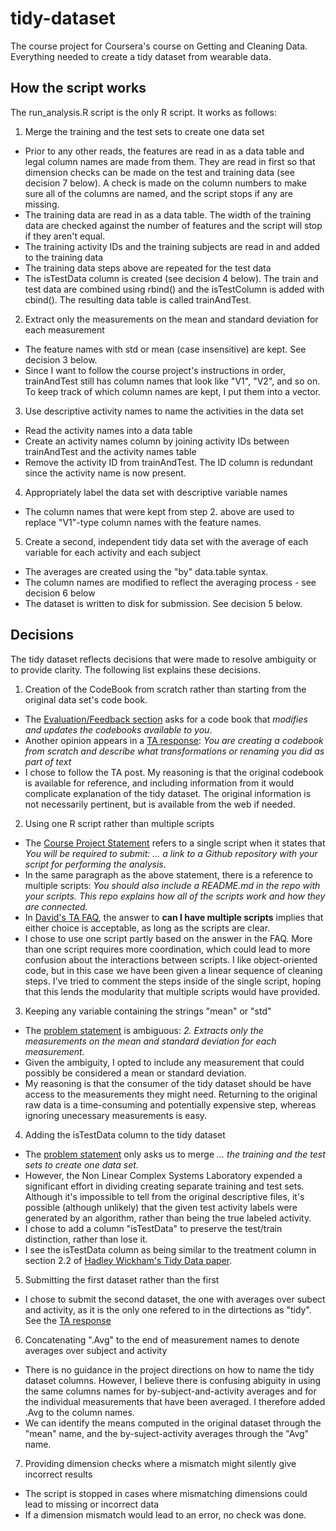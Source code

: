 tidy-dataset
============

The course project for Coursera's course on Getting and Cleaning Data. Everything needed to create a tidy dataset from wearable data.

How the script works
--------------------
The run_analysis.R script is the only R script. It works as follows:  
1. Merge the training and the test sets to create one data set
  * Prior to any other reads, the features are read in as a data table and legal column names are made from them. They are read in first so that dimension checks can be made on the test and training data (see decision 7 below). A check is made on the column numbers to make sure all of the columns are named, and the script stops if any are missing.
  * The training data are read in as a data table. The width of the training data are checked against the number of features and the script will stop if they aren't equal.
  * The training activity IDs and the training subjects are read in and added to the training data
  * The training data steps above are repeated for the test data
  * The isTestData column is created (see decision 4 below). The train and test data are combined using rbind() and the isTestColumn is added with cbind(). The resulting data table is called trainAndTest.

2. Extract only the measurements on the mean and standard deviation for each measurement
  * The feature names with std or mean (case insensitive) are kept. See decision 3 below.
  * Since I want to follow the course project's instructions in order, trainAndTest still has column names that look like "V1", "V2", and so on. To keep track of which column names are kept, I put them into a vector.

3. Use descriptive activity names to name the activities in the data set
  * Read the activity names into a data table
  * Create an activity names column by joining activity IDs between trainAndTest and the activity names table
  * Remove the activity ID from trainAndTest. The ID column is redundant since the activity name is now present.

4. Appropriately label the data set with descriptive variable names
  * The column names that were kept from step 2. above are used to replace "V1"-type column names with the feature names.

5. Create a second, independent tidy data set with the average of each variable for each activity and each subject
  * The averages are created using the "by" data.table syntax.
  * The column names are modified to reflect the averaging process - see decision 6 below
  * The dataset is written to disk for submission. See decision 5 below.

Decisions
---------
The tidy dataset reflects decisions that were made to resolve ambiguity or to
provide clarity. The following list explains these decisions.

1. Creation of the CodeBook from scratch rather than starting from the original data set's code book.
  * The [Evaluation/Feedback section](https://class.coursera.org/getdata-004/human_grading/view/courses/972137/assessments/3/submissions) asks for a code book that *modifies and updates the codebooks available to you*.
  * Another opinion appears in a [TA response](https://class.coursera.org/getdata-004/forum/thread?thread_id=271#post-1639): *You are creating a codebook from scratch and describe what transformations or renaming you did as part of text*
  * I chose to follow the TA post. My reasoning is that the original codebook is available for reference, and including information from it would complicate explanation of the tidy dataset. The original information is not necessarily pertinent, but is available from the web if needed.

2. Using one R script rather than multiple scripts
  * The [Course Project Statement](https://class.coursera.org/getdata-004/human_grading/view/courses/972137/assessments/3/submissions) refers to a single script when it states that *You will be required to submit: ... a link to a Github repository with your script for performing the analysis*.
  * In the same paragraph as the above statement, there is a reference to multiple scripts: *You should also include a README.md in the repo with your scripts. This repo explains how all of the scripts work and how they are connected.*
  * In [David's TA FAQ](https://class.coursera.org/getdata-004/forum/thread?thread_id=106), the answer to **can I have multiple scripts** implies that either choice is acceptable, as long as the scripts are clear.
  * I chose to use one script partly based on the answer in the FAQ. More than one script requires more coordination, which could lead to more confusion about the interactions between scripts. I like object-oriented code, but in this case we have been given a linear sequence of cleaning steps. I've tried to comment the steps inside of the single script, hoping that this lends the modularity that multiple scripts would have provided.
  
3. Keeping any variable containing the strings "mean" or "std"
  * The [problem statement](https://class.coursera.org/getdata-004/human_grading/view/courses/972137/assessments/3/submissions) is ambiguous: *2. Extracts only the measurements on the mean and standard deviation for each measurement.*
  * Given the ambiguity, I opted to include any measurement that could possibly be considered a mean or standard deviation.
  * My reasoning is that the consumer of the tidy dataset should be have access to the measurements they might need. Returning to the original raw data is a time-consuming and potentially expensive step, whereas ignoring unecessary measurements is easy.

4. Adding the isTestData column to the tidy dataset
  * The [problem statement](https://class.coursera.org/getdata-004/human_grading/view/courses/972137/assessments/3/submissions) only asks us to merge *... the training and the test sets to create one data set*. 
  * However, the Non Linear Complex Systems Laboratory expended a significant effort in dividing creating separate training and test sets. Although it's impossible to tell from the original descriptive files, it's possible (although unlikely) that the given test activity labels were generated by an algorithm, rather than being the true labeled activity.
  * I chose to add a column "isTestData" to preserve the test/train distinction, rather than lose it.
  * I see the isTestData column as being similar to the treatment column in section 2.2 of [Hadley Wickham's Tidy Data paper](http://vita.had.co.nz/papers/tidy-data.pdf).

5. Submitting the first dataset rather than the first
  * I chose to submit the second dataset, the one with averages over subect and activity, as it is the only one refered to in the dirtections as "tidy". See the [TA response](https://class.coursera.org/getdata-004/forum/thread?thread_id=63#comment-410)

6. Concatenating ".Avg" to the end of measurement names to denote averages over subject and activity
  * There is no guidance in the project directions on how to name the tidy dataset columns. However, I believe there is confusing abiguity in using the same columns names for by-subject-and-activity averages and for the individual measurements that have been averaged. I therefore added .Avg to the column names.
  * We can identify the means computed in the original dataset through the "mean" name, and the by-suject-activity averages through the "Avg" name.
  
7. Providing dimension checks where a mismatch might silently give incorrect results
  * The script is stopped in cases where mismatching dimensions could lead to missing or incorrect data
  * If a dimension mismatch would lead to an error, no check was done.